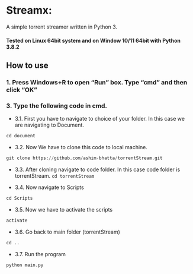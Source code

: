 # Streamx:

A simple torrent streamer written in Python 3.

#### Tested on Linux 64bit system and on Window 10/11 64bit with Python 3.8.2

## How to use

### 1. Press Windows+R to open “Run” box. Type “cmd” and then click “OK”

### 3. Type the following code in cmd.

-   3.1. First you have to navigate to choice of your folder. In this case we are navigating to Document.

```python
cd document
```

-   3.2. Now We have to clone this code to local machine.

```python
git clone https://github.com/ashim-bhatta/torrentStream.git
```

-   3.3. After cloning navigate to code folder. In this case code folder is torrentStream.
    `cd torrentStream`

-   3.4. Now navigate to Scripts

```python
cd Scripts
```

-   3.5. Now we have to activate the scripts

```python
activate
```

-   3.6. Go back to main folder (torrentStream)

```python
cd ..
```

-   3.7. Run the program

```python
python main.py
```
